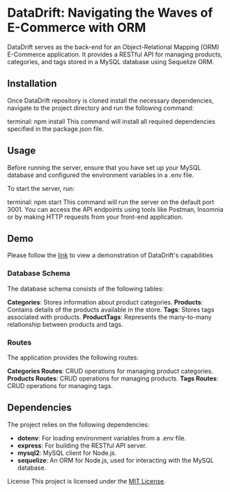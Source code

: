# DataDrift: Navigating the Waves of E-Commerce with ORM

DataDrift serves as the back-end for an Object-Relational Mapping (ORM) E-Commerce application. It provides a RESTful API for managing products, categories, and tags stored in a MySQL database using Sequelize ORM. 

## Installation
Once DataDrift repository is cloned install the necessary dependencies, navigate to the project directory and run the following command:

terminal: npm install
This command will install all required dependencies specified in the package.json file.

## Usage
Before running the server, ensure that you have set up your MySQL database and configured the environment variables in a .env file.

To start the server, run:

terminal: npm start
This command will run the server on the default port 3001. You can access the API endpoints using tools like Postman, Insomnia or by making HTTP requests from your front-end application.

## Demo
Please follow the [link](https://drive.google.com/file/d/1cJ3gzf3fz0jpkwN-JnxcQf3IbBnnsS6Q/view) to view a demonstration of DataDrift's capabilities

### Database Schema
The database schema consists of the following tables:

**Categories**: Stores information about product categories.
**Products**: Contains details of the products available in the store.
**Tags**: Stores tags associated with products.
**ProductTags**: Represents the many-to-many relationship between products and tags.

### Routes
The application provides the following routes:

**Categories Routes**: CRUD operations for managing product categories.
**Products Routes**: CRUD operations for managing products.
**Tags Routes**: CRUD operations for managing tags.

## Dependencies
The project relies on the following dependencies:

- **dotenv**: For loading environment variables from a .env file.
- **express**: For building the RESTful API server.
- **mysql2**: MySQL client for Node.js.
- **sequelize**: An ORM for Node.js, used for interacting with the MySQL database.

License
This project is licensed under the [MIT License](./LICENSE).